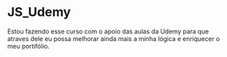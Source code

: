 # JS_Udemy

Estou fazendo esse curso com o apoio das aulas da Udemy para que atraves dele eu possa melhorar ainda mais a minha lógica e enriquecer o meu portifólio.
